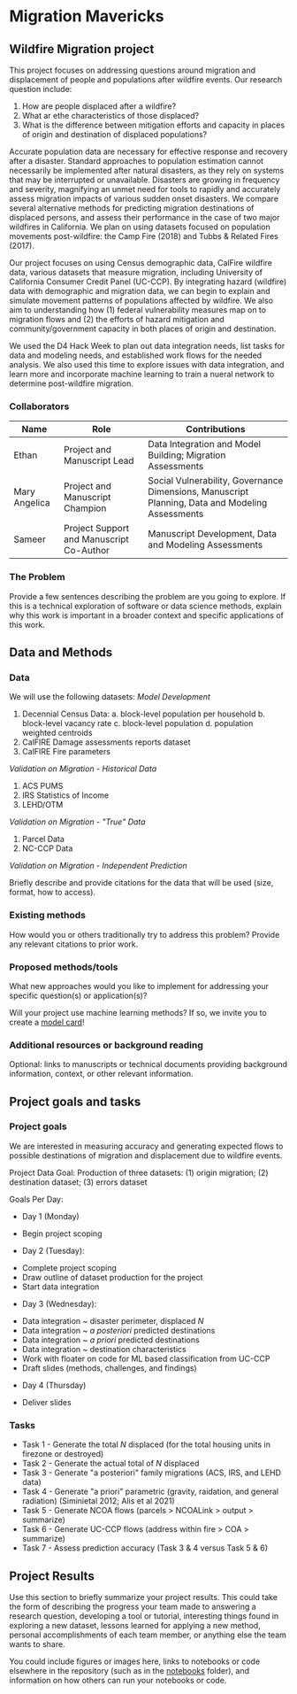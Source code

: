 # Migration Mavericks

## Wildfire Migration project

This project focuses on addressing questions around migration and displacement of people and populations after wildfire events. Our research question include:

1. How are people displaced after a wildfire?
2. What ar ethe characteristics of those displaced?
3. What is the difference between mitigation efforts and capacity in places of origin and destination of displaced populations?

Accurate population data are necessary for effective response and recovery after a disaster. Standard approaches to population estimation cannot necessarily be implemented after natural disasters, as they rely on systems that may be interrupted or unavailable. Disasters are growing in frequency and severity, magnifying an unmet need for tools to rapidly and accurately assess migration impacts of various sudden onset disasters. We compare several alternative methods for predicting migration destinations of displaced persons, and assess their performance in the case of two major wildfires in California. We plan on using datasets focused on population movements post-wildfire: the Camp Fire (2018) and Tubbs & Related Fires (2017).

Our project focuses on using Census demographic data, CalFire wildfire data, various datasets that measure migration, including University of California Consumer Credit Panel (UC-CCP). By integrating hazard (wildfire) data with demographic and migration data, we can begin to explain and simulate movement patterns of populations affected by wildfire. We also aim to understanding how (1) federal vulnerability measures map on to migration flows and (2) the efforts of hazard mitigation and community/government capacity in both places of origin and destination.

We used the D4 Hack Week to plan out data integration needs, list tasks for data and modeling needs, and established work flows for the needed analysis. We also used this time to explore issues with data integration, and learn more and incorporate machine learning to train a nueral network to determine post-wildfire migration.

### Collaborators

| Name  | Role | Contributions |
| ------------- | ------------- | ------------- |
| Ethan | Project and Manuscript Lead | Data Integration and Model Building; Migration Assessments |
| Mary Angelica | Project and Manuscript Champion | Social Vulnerability, Governance Dimensions, Manuscript Planning, Data and Modeling Assessments |
| Sameer | Project Support and Manuscript Co-Author | Manuscript Development, Data and Modeling Assessments |

### The Problem




Provide a few sentences describing the problem are you going to explore. If this is a technical exploration of software or data science methods, explain why this work is important in a broader context and specific applications of this work.

## Data and Methods

### Data

We will use the following datasets:
*Model Development*
1. Decennial Census Data:
   a. block-level population per household
   b. block-level vacancy rate
   c. block-level population
   d. population weighted centroids
2. CalFIRE Damage assessments reports dataset
3. CalFIRE Fire parameters

*Validation on Migration - Historical Data*
1. ACS PUMS
2. IRS Statistics of Income
3. LEHD/OTM

*Validation on Migration - "True" Data*
1. Parcel Data
2. NC-CCP Data

*Validation on Migration - Independent Prediction*


Briefly describe and provide citations for the data that will be used (size, format, how to access).

### Existing methods

How would you or others traditionally try to address this problem? Provide any relevant citations to prior work.

### Proposed methods/tools

What new approaches would you like to implement for addressing your specific question(s) or application(s)?

Will your project use machine learning methods? If so, we invite you to create a [model card](model-card.md)!

### Additional resources or background reading

Optional: links to manuscripts or technical documents providing background information, context, or other relevant information.

## Project goals and tasks

### Project goals

We are interested in measuring accuracy and generating expected flows to possible destinations of migration and displacement due to wildfire events.

Project Data Goal: Production of three datasets: (1) origin migration; (2) destination dataset; (3) errors dataset

Goals Per Day:
* Day 1 (Monday)
- Begin project scoping

* Day 2 (Tuesday):
- Complete project scoping
- Draw outline of dataset production for the project
- Start data integration

* Day 3 (Wednesday):
- Data integration ~ disaster perimeter, displaced *N*
- Data integration ~ *a posteriori* predicted destinations
- Data integration ~ *a priori* predicted destinations
- Data integration ~ destination characteristics
- Work with floater on code for ML based classification from UC-CCP
- Draft slides (methods, challenges, and findings)

* Day 4 (Thursday)
- Deliver slides

### Tasks

* Task 1 - Generate the total *N* displaced (for the total housing units in firezone or destroyed)
* Task 2 - Generate the actual total of *N* displaced
* Task 3 - Generate "a posteriori" family migrations (ACS, IRS, and LEHD data)
* Task 4 - Generate "a priori" parametric (gravity, raidation, and general radiation) (Siminietal 2012; Alis et al 2021)
* Task 5 - Generate NCOA flows (parcels > NCOALink > output > summarize)
* Task 6 - Generate UC-CCP flows (address within fire > COA > summarize)
* Task 7 - Assess prediction accuracy (Task 3 & 4 versus Task 5 & 6)

## Project Results

Use this section to briefly summarize your project results. This could take the form of describing the progress your team made to answering a research question, developing a tool or tutorial, interesting things found in exploring a new dataset, lessons learned for applying a new method, personal accomplishments of each team member, or anything else the team wants to share.

You could include figures or images here, links to notebooks or code elsewhere in the repository (such as in the [notebooks](notebooks/) folder), and information on how others can run your notebooks or code.
